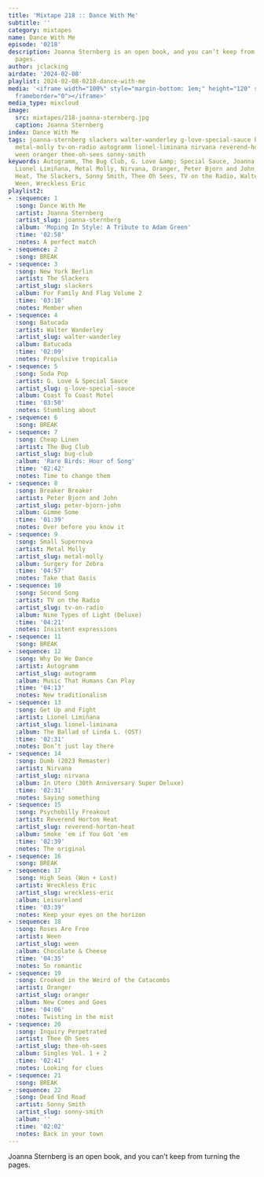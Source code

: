 ```yaml
---
title: 'Mixtape 218 :: Dance With Me'
subtitle: ''
category: mixtapes
name: Dance With Me
episode: '0218'
description: Joanna Sternberg is an open book, and you can’t keep from turning the
  pages.
author: jclacking
airdate: '2024-02-08'
playlist: 2024-02-08-0218-dance-with-me
media: '<iframe width="100%" style="margin-bottom: 1em;" height="120" src="https://www.mixcloud.com/widget/iframe/?feed=%2Fthe-lacking-org%2Fyqbspm-218-dance-with-me%2F&hide_artwork=1&hide_cover=1&light=1"
  frameborder="0"></iframe>'
media_type: mixcloud
image:
  src: mixtapes/218-joanna-sternberg.jpg
  caption: Joanna Sternberg
index: Dance With Me
tags: joanna-sternberg slackers walter-wanderley g-love-special-sauce bug-club peter-bjorn-john
  metal-molly tv-on-radio autogramm lionel-liminana nirvana reverend-horton-heat wreckless-eric
  ween oranger thee-oh-sees sonny-smith
keywords: Autogramm, The Bug Club, G. Love &amp; Special Sauce, Joanna Sternberg,
  Lionel Limiñana, Metal Molly, Nirvana, Oranger, Peter Bjorn and John, Reverend Horton
  Heat, The Slackers, Sonny Smith, Thee Oh Sees, TV on the Radio, Walter Wanderley,
  Ween, Wreckless Eric
playlist2:
- :sequence: 1
  :song: Dance With Me
  :artist: Joanna Sternberg
  :artist_slug: joanna-sternberg
  :album: 'Moping In Style: A Tribute to Adam Green'
  :time: '02:58'
  :notes: A perfect match
- :sequence: 2
  :song: BREAK
- :sequence: 3
  :song: New York Berlin
  :artist: The Slackers
  :artist_slug: slackers
  :album: For Family And Flag Volume 2
  :time: '03:16'
  :notes: Member when
- :sequence: 4
  :song: Batucada
  :artist: Walter Wanderley
  :artist_slug: walter-wanderley
  :album: Batucada
  :time: '02:09'
  :notes: Propulsive tropicalia
- :sequence: 5
  :song: Soda Pop
  :artist: G. Love & Special Sauce
  :artist_slug: g-love-special-sauce
  :album: Coast To Coast Motel
  :time: '03:50'
  :notes: Stumbling about
- :sequence: 6
  :song: BREAK
- :sequence: 7
  :song: Cheap Linen
  :artist: The Bug Club
  :artist_slug: bug-club
  :album: 'Rare Birds: Hour of Song'
  :time: '02:42'
  :notes: Time to change them
- :sequence: 8
  :song: Breaker Breaker
  :artist: Peter Bjorn and John
  :artist_slug: peter-bjorn-john
  :album: Gimme Some
  :time: '01:39'
  :notes: Over before you know it
- :sequence: 9
  :song: Small Supernova
  :artist: Metal Molly
  :artist_slug: metal-molly
  :album: Surgery for Zebra
  :time: '04:57'
  :notes: Take that Oasis
- :sequence: 10
  :song: Second Song
  :artist: TV on the Radio
  :artist_slug: tv-on-radio
  :album: Nine Types of Light (Deluxe)
  :time: '04:21'
  :notes: Insistent expressions
- :sequence: 11
  :song: BREAK
- :sequence: 12
  :song: Why Do We Dance
  :artist: Autogramm
  :artist_slug: autogramm
  :album: Music That Humans Can Play
  :time: '04:13'
  :notes: New traditionalism
- :sequence: 13
  :song: Get Up and Fight
  :artist: Lionel Limiñana
  :artist_slug: lionel-liminana
  :album: The Ballad of Linda L. (OST)
  :time: '02:31'
  :notes: Don’t just lay there
- :sequence: 14
  :song: Dumb (2023 Remaster)
  :artist: Nirvana
  :artist_slug: nirvana
  :album: In Utero (30th Anniversary Super Deluxe)
  :time: '02:31'
  :notes: Saying something
- :sequence: 15
  :song: Psychobilly Freakout
  :artist: Reverend Horton Heat
  :artist_slug: reverend-horton-heat
  :album: Smoke 'em if You Got 'em
  :time: '02:39'
  :notes: The original
- :sequence: 16
  :song: BREAK
- :sequence: 17
  :song: High Seas (Won + Lost)
  :artist: Wreckless Eric
  :artist_slug: wreckless-eric
  :album: Leisureland
  :time: '03:39'
  :notes: Keep your eyes on the horizon
- :sequence: 18
  :song: Roses Are Free
  :artist: Ween
  :artist_slug: ween
  :album: Chocolate & Cheese
  :time: '04:35'
  :notes: So romantic
- :sequence: 19
  :song: Crooked in the Weird of the Catacombs
  :artist: Oranger
  :artist_slug: oranger
  :album: New Comes and Goes
  :time: '04:06'
  :notes: Twisting in the mist
- :sequence: 20
  :song: Inquiry Perpetrated
  :artist: Thee Oh Sees
  :artist_slug: thee-oh-sees
  :album: Singles Vol. 1 + 2
  :time: '02:41'
  :notes: Looking for clues
- :sequence: 21
  :song: BREAK
- :sequence: 22
  :song: Dead End Road
  :artist: Sonny Smith
  :artist_slug: sonny-smith
  :album: ''
  :time: '02:02'
  :notes: Back in your town
---
```

Joanna Sternberg is an open book, and you can’t keep from turning the pages.
